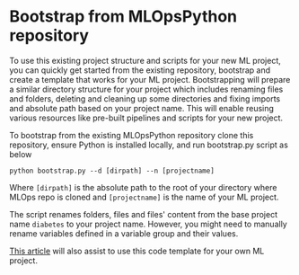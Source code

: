 # Bootstrap from MLOpsPython repository

To use this existing project structure and scripts for your new ML project, you can quickly get started from the existing repository, bootstrap and create a template that works for your ML project. Bootstrapping will prepare a similar directory structure for your project which includes renaming files and folders, deleting and cleaning up some directories and fixing imports and absolute path based on your project name. This will enable reusing various resources like pre-built pipelines and scripts for your new project. 

To bootstrap from the existing MLOpsPython repository clone this repository, ensure Python is installed locally, and run bootstrap.py script as below

`python bootstrap.py --d [dirpath] --n [projectname]`

Where `[dirpath]` is the absolute path to the root of your directory where MLOps repo is cloned and `[projectname]` is the name of your ML project.

The script renames folders, files and files' content from the base project name `diabetes` to your project name. However, you might need to manually rename variables defined in a variable group and their values. 

[This article](https://docs.microsoft.com/azure/machine-learning/tutorial-convert-ml-experiment-to-production#use-your-own-model-with-mlopspython-code-template) will also assist to use this code template for your own ML project.
